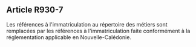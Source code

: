 Article R930-7
----
Les références à l'immatriculation au répertoire des métiers sont remplacées par
les références à l'immatriculation faite conformément à la réglementation
applicable en Nouvelle-Calédonie.
